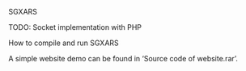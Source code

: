 SGXARS 

TODO:
  Socket implementation with PHP


How to compile and run SGXARS


A simple website demo can be found in ‘Source code of website.rar’.
